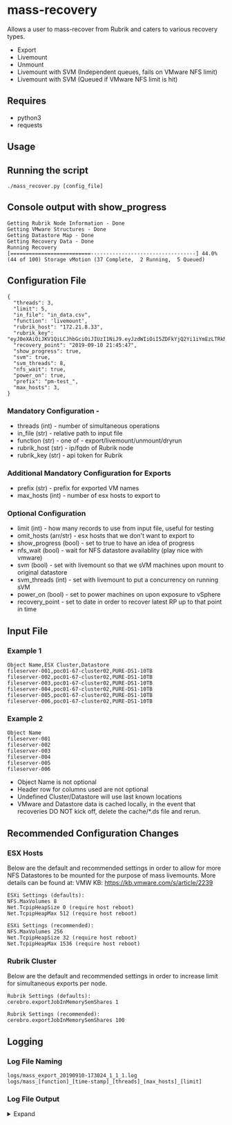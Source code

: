 # mass-recovery
Allows a user to mass-recover from Rubrik and caters to various recovery types.

- Export
- Livemount
- Unmount
- Livemount with SVM (Independent queues, fails on VMware NFS limit)
- Livemount with SVM (Queued if VMware NFS limit is hit)
  
## Requires
- python3
- requests

## Usage
## Running the script
```
./mass_recover.py [config_file]
```

## Console output with show_progress
```
Getting Rubrik Node Information - Done
Getting VMware Structures - Done
Getting Datastore Map - Done
Getting Recovery Data - Done
Running Recovery
[==========================----------------------------------] 44.0% (44 of 100) Storage vMotion (37 Complete,  2 Running,  5 Queued)
```

## Configuration File

```
{
  "threads": 3,
  "limit": 5,
  "in_file": "in_data.csv",
  "function": 'livemount',
  "rubrik_host": "172.21.8.33",
  "rubrik_key": "eyJ0eXAiOiJKV1QiLCJhbGciOiJIUzI1NiJ9.eyJzdWIiOiI5ZDFkYjQ2Yi1iYmEzLTRkMGItYjc5ZC01OGZiYWE4ZTgzOWIiLCJpc3MiOiJlNjY3ZWY4Yi01Y2E2LTQ1OTYtYjBhMi1jMjZjNzVhMGMzMjYiLCJqdGkiOiIxNTgyNzdlZS00M2M0LTRlODYtYjU4NC0xMzA0ZmY3OTI1ZmIifQ.9pAudx3eXYAoe9l2Y_9Qy64FldED9EeGHErE4823EAM",
  "recovery_point": "2019-09-10 21:45:47",
  "show_progress": true,
  "svm": true,
  "svm_threads": 8,
  "nfs_wait": true,
  "power_on": true,
  "prefix": "pm-test_",
  "max_hosts": 3,
}
```
### Mandatory Configuration -
- threads (int) - number of simultaneous operations
- in_file (str) - relative path to input file
- function (str) - one of - export/livemount/unmount/dryrun 
- rubrik_host (str) - ip/fqdn of Rubrik node
- rubrik_key (str) - api token for Rubrik 

### Additional Mandatory Configuration for Exports
- prefix (str) - prefix for exported VM names
- max_hosts (int) - number of esx hosts to export to

### Optional Configuration
- limit (int) - how many records to use from input file, useful for testing
- omit_hosts (arr/str) - esx hosts that we don't want to export to
- show_progress (bool) - set to true to have an idea of progress
- nfs_wait (bool) - wait for NFS datastore availablity (play nice with vmware)
- svm (bool) - set with livemount so that we sVM machines upon mount to original datastore
- svm_threads (int) - set with livemount to put a concurrency on running sVM 
- power_on (bool) - set to power machines on upon exposure to vSphere
- recovery_point - set to date in order to recover latest RP up to that point in time

## Input File
### Example 1
```
Object Name,ESX Cluster,Datastore
fileserver-001,poc01-67-cluster02,PURE-DS1-10TB
fileserver-002,poc01-67-cluster02,PURE-DS1-10TB
fileserver-003,poc01-67-cluster02,PURE-DS1-10TB
fileserver-004,poc01-67-cluster02,PURE-DS1-10TB
fileserver-005,poc01-67-cluster02,PURE-DS1-10TB
fileserver-006,poc01-67-cluster02,PURE-DS1-10TB
```
### Example 2
```
Object Name
fileserver-001
fileserver-002
fileserver-003
fileserver-004
fileserver-005
fileserver-006
```
- Object Name is not optional
- Header row for columns used are not optional
- Undefined Cluster/Datastore will use last known locations
- VMware and Datastore data is cached locally, in the event that 
  recoveries DO NOT kick off, delete the cache/*.ds file and rerun.

## Recommended Configuration Changes
### ESX Hosts 
Below are the default and recommended settings in order to allow for more NFS Datastores to be mounted for the purpose 
of mass livemounts. More details can be found at:  VMW KB: https://kb.vmware.com/s/article/2239 
```
ESXi Settings (defaults):
NFS.MaxVolumes 8
Net.TcpipHeapSize 0 (require host reboot)
Net.TcpipHeapMax 512 (require host reboot)

ESXi Settings (recommended):
NFS.MaxVolumes 256
Net.TcpipHeapSize 32 (require host reboot)
Net.TcpipHeapMax 1536 (require host reboot)
```
### Rubrik Cluster 
Below are the default and recommended settings in order to increase limit for simultaneous exports per node.
```
Rubrik Settings (defaults):
cerebro.exportJobInMemorySemShares 1

Rubrik Settings (recommended):
cerebro.exportJobInMemorySemShares 100
```

## Logging
### Log File Naming
```
logs/mass_export_20190910-173024_1_1_1.log
logs/mass_[function]_[time-stamp]_[threads]_[max_hosts]_[limit]
```

### Log File Output 
<details><summary> Expand </summary>
<p>

```
2019-08-29 19:12:54,420 - root - INFO - fileserver-002 - Export 05fe6f2d-21f4-45f3-b1bb-d7f51c3dc529 to poc-esx03.rangers.lab
2019-08-29 19:12:54,432 - root - INFO - fileserver-004 - Export 9a3a27ae-2bc7-4903-a306-4ec641a965bf to poc-esx05.rangers.lab
2019-08-29 19:12:54,448 - root - INFO - fileserver-005 - Export e419e7af-7735-4d48-a930-f83d5eac6c81 to poc-esx03.rangers.lab
2019-08-29 19:12:54,460 - root - INFO - fileserver-006 - Export f58aa17d-a980-41ec-8d6a-68dcb2dda28a to poc-esx05.rangers.lab
2019-08-29 19:12:54,475 - root - INFO - fileserver-003 - Export ebf43d9f-f6a8-427c-998d-75b98563664a to poc-esx03.rangers.lab
2019-08-29 19:12:54,682 - root - INFO - fileserver-001 - Export a4f010b0-4b16-42d4-8639-c210547185f6 to poc-esx05.rangers.lab
2019-08-29 19:12:55,567 - root - INFO - fileserver-005 - Export Status - RUNNING
2019-08-29 19:12:55,585 - root - INFO - fileserver-004 - Export Status - RUNNING
2019-08-29 19:12:55,588 - root - INFO - fileserver-006 - Export Status - RUNNING
2019-08-29 19:12:55,591 - root - INFO - fileserver-003 - Export Status - RUNNING
2019-08-29 19:12:55,595 - root - INFO - fileserver-002 - Export Status - RUNNING
2019-08-29 19:12:55,778 - root - INFO - fileserver-001 - Export Status - RUNNING
2019-08-29 19:27:05,675 - root - INFO - fileserver-001 - Export Status - SUCCEEDED
2019-08-29 19:27:05,675 - root - INFO - fileserver-001 - SUCCEEDED - cluster:::RVM15CS006261 - poc-esx05.rangers.lab - 2019-08-29T23:12:59.967Z - 2019-08-29T23:27:08.742Z
2019-08-29 19:27:11,604 - root - INFO - fileserver-007 - Export 3efdc0ca-5658-4bfd-83ad-2110565050ed to poc-esx03.rangers.lab
2019-08-29 19:27:12,714 - root - INFO - fileserver-007 - Export Status - RUNNING
2019-08-29 19:27:33,432 - root - INFO - fileserver-002 - Export Status - SUCCEEDED
2019-08-29 19:27:33,433 - root - INFO - fileserver-002 - SUCCEEDED - cluster:::RVM15CS006261 - poc-esx03.rangers.lab - 2019-08-29T23:12:59.708Z - 2019-08-29T23:27:35.108Z
2019-08-29 19:27:39,225 - root - INFO - fileserver-008 - Export 0ca82625-6344-402f-a36b-b778817954c1 to poc-esx05.rangers.lab
2019-08-29 19:27:40,380 - root - INFO - fileserver-008 - Export Status - RUNNING
2019-08-29 19:27:57,113 - root - INFO - fileserver-004 - Export Status - SUCCEEDED
2019-08-29 19:27:57,113 - root - INFO - fileserver-004 - SUCCEEDED - cluster:::RVM15CS005956 - poc-esx05.rangers.lab - 2019-08-29T23:12:59.714Z - 2019-08-29T23:28:00.672Z
2019-08-29 19:27:57,662 - root - INFO - fileserver-006 - Export Status - SUCCEEDED
2019-08-29 19:27:57,662 - root - INFO - fileserver-006 - SUCCEEDED - cluster:::RVM15CS005955 - poc-esx05.rangers.lab - 2019-08-29T23:12:59.722Z - 2019-08-29T23:27:59.420Z
2019-08-29 19:28:02,966 - root - INFO - fileserver-009 - Export c6662e93-3fcb-4cda-a88e-525eef829459 to poc-esx03.rangers.lab
2019-08-29 19:28:03,366 - root - INFO - fileserver-010 - Export 7a0e3c63-8fb0-4412-9470-294fe8355261 to poc-esx05.rangers.lab
2019-08-29 19:28:04,110 - root - INFO - fileserver-009 - Export Status - RUNNING
2019-08-29 19:28:04,454 - root - INFO - fileserver-010 - Export Status - RUNNING
2019-08-29 19:28:23,377 - root - INFO - fileserver-005 - Export Status - SUCCEEDED
2019-08-29 19:28:23,377 - root - INFO - fileserver-005 - SUCCEEDED - cluster:::RVM15CS005956 - poc-esx03.rangers.lab - 2019-08-29T23:12:59.714Z - 2019-08-29T23:28:26.249Z
2019-08-29 19:28:24,069 - root - INFO - fileserver-003 - Export Status - SUCCEEDED
2019-08-29 19:28:24,070 - root - INFO - fileserver-003 - SUCCEEDED - cluster:::RVM15CS005955 - poc-esx03.rangers.lab - 2019-08-29T23:12:59.750Z - 2019-08-29T23:28:27.057Z
2019-08-29 19:28:29,090 - root - INFO - fileserver-011 - Export ced6d49f-1d5b-4a5b-a3d2-3b235ec58054 to poc-esx03.rangers.lab
2019-08-29 19:28:29,837 - root - INFO - fileserver-012 - Export 4bbb20f1-d841-4c1a-926a-9380ab3b9ba4 to poc-esx05.rangers.lab
2019-08-29 19:28:30,247 - root - INFO - fileserver-011 - Export Status - RUNNING
2019-08-29 19:28:30,927 - root - INFO - fileserver-012 - Export Status - RUNNING
2019-08-29 19:42:49,269 - root - INFO - fileserver-007 - Export Status - SUCCEEDED
2019-08-29 19:42:49,269 - root - INFO - fileserver-007 - SUCCEEDED - cluster:::RVM15CS006048 - poc-esx03.rangers.lab - 2019-08-29T23:27:16.871Z - 2019-08-29T23:42:53.172Z
2019-08-29 19:42:59,353 - root - INFO - fileserver-008 - Export Status - SUCCEEDED
2019-08-29 19:42:59,353 - root - INFO - fileserver-008 - SUCCEEDED - cluster:::RVM15CS005955 - poc-esx05.rangers.lab - 2019-08-29T23:27:44.498Z - 2019-08-29T23:43:01.344Z
2019-08-29 19:43:32,826 - root - INFO - fileserver-010 - Export Status - SUCCEEDED
2019-08-29 19:43:32,826 - root - INFO - fileserver-010 - SUCCEEDED - cluster:::RVM15CS005955 - poc-esx05.rangers.lab - 2019-08-29T23:28:08.633Z - 2019-08-29T23:43:36.782Z
2019-08-29 19:43:39,600 - root - INFO - fileserver-009 - Export Status - SUCCEEDED
2019-08-29 19:43:39,600 - root - INFO - fileserver-009 - SUCCEEDED - cluster:::RVM15CS006261 - poc-esx03.rangers.lab - 2019-08-29T23:28:08.238Z - 2019-08-29T23:43:41.798Z
2019-08-29 19:43:58,232 - root - INFO - fileserver-011 - Export Status - SUCCEEDED
2019-08-29 19:43:58,233 - root - INFO - fileserver-011 - SUCCEEDED - cluster:::RVM15CS006261 - poc-esx03.rangers.lab - 2019-08-29T23:28:34.378Z - 2019-08-29T23:44:00.804Z
2019-08-29 19:44:02,135 - root - INFO - fileserver-012 - Export Status - SUCCEEDED
2019-08-29 19:44:02,135 - root - INFO - fileserver-012 - SUCCEEDED - cluster:::RVM15CS006261 - poc-esx05.rangers.lab - 2019-08-29T23:28:35.097Z - 2019-08-29T23:44:05.494Z
2019-08-29 19:44:05,170 - root - INFO - Snap Not Found : 0
2019-08-29 19:44:05,170 - root - INFO - Vm Not Found : 0
2019-08-29 19:44:05,170 - root - INFO - Can Be Recovered : 12
2019-08-29 19:44:05,170 - root - INFO - Successful Recovery : 12
2019-08-29 19:44:05,170 - root - INFO - Failed Recovery : 0
2019-08-29 19:44:05,170 - root - INFO - Max Hosts : 2
2019-08-29 19:44:05,171 - root - INFO - Thread Count : 6
2019-08-29 19:44:05,171 - root - INFO - Time Elapsed : 1912.677
2019-08-29 19:44:05,171 - root - INFO - Start Time : 2019-08-29 19:12:12.491921
2019-08-29 19:44:05,171 - root - INFO - End Time : 2019-08-29 19:44:05.170080
2019-08-29 19:44:05,171 - root - INFO - Recoveries Serviced cluster:::RVM15CS006261 - 5
2019-08-29 19:44:05,171 - root - INFO - Recoveries Serviced cluster:::RVM15CS005956 - 2
2019-08-29 19:44:05,171 - root - INFO - Recoveries Serviced cluster:::RVM15CS005955 - 4
2019-08-29 19:44:05,171 - root - INFO - Recoveries Serviced cluster:::RVM15CS006048 - 1
2019-08-29 19:44:05,172 - root - INFO - Recoveries Serviced poc-esx03.rangers.lab - 6
2019-08-29 19:44:05,172 - root - INFO - Recoveries Serviced poc-esx05.rangers.lab - 6
```
</p>
</details>



